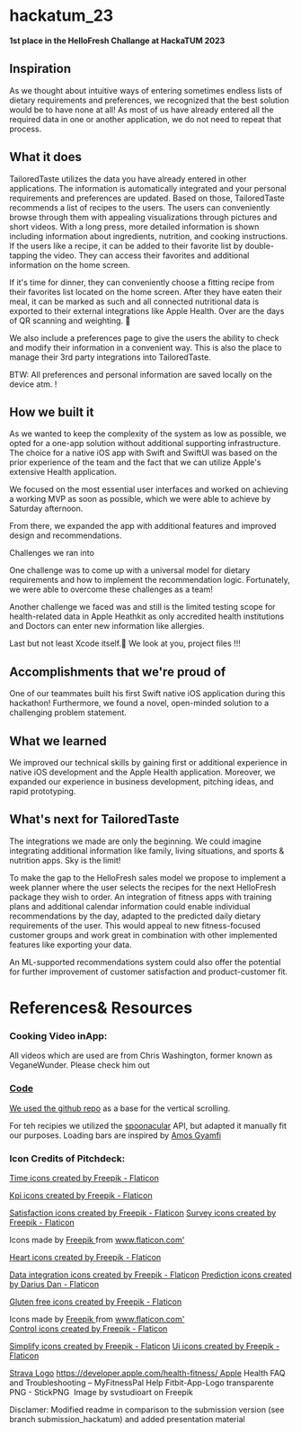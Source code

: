 # hackatum_23

**1st place in the HelloFresh Challange at HackaTUM 2023**

## Inspiration

As we thought about intuitive ways of entering sometimes endless lists of dietary requirements and preferences, we recognized that the best solution would be to have none at all! As most of us have already entered all the required data in one or another application, we do not need to repeat that process.

## What it does

TailoredTaste utilizes the data you have already entered in other applications. The information is automatically integrated and your personal requirements and preferences are updated. Based on those, TailoredTaste recommends a list of recipes to the users. The users can conveniently browse through them with appealing visualizations through pictures and short videos. With a long press, more detailed information is shown including information about ingredients, nutrition, and cooking instructions. If the users like a recipe, it can be added to their favorite list by double-tapping the video. They can access their favorites and additional information on the home screen.

If it's time for dinner, they can conveniently choose a fitting recipe from their favorites list located on the home screen. After they have eaten their meal, it can be marked as such and all connected nutritional data is exported to their external integrations like Apple Health. Over are the days of QR scanning and weighting. 🥳

We also include a preferences page to give the users the ability to check and modify their information in a convenient way. This is also the place to manage their 3rd party integrations into TailoredTaste.

BTW: All preferences and personal information are saved locally on the device atm. !

## How we built it

As we wanted to keep the complexity of the system as low as possible, we opted for a one-app solution without additional supporting infrastructure. The choice for a native iOS app with Swift and SwiftUI was based on the prior experience of the team and the fact that we can utilize Apple's extensive Health application.

We focused on the most essential user interfaces and worked on achieving a working MVP as soon as possible, which we were able to achieve by Saturday afternoon.

From there, we expanded the app with additional features and improved design and recommendations.

Challenges we ran into

One challenge was to come up with a universal model for dietary requirements and how to implement the recommendation logic. Fortunately, we were able to overcome these challenges as a team!

Another challenge we faced was and still is the limited testing scope for health-related data in Apple Heathkit as only accredited health institutions and Doctors can enter new information like allergies.

Last but not least Xcode itself.🥲 We look at you, project files !!!

## Accomplishments that we're proud of

One of our teammates built his first Swift native iOS application during this hackathon! Furthermore, we found a novel, open-minded solution to a challenging problem statement.

## What we learned

We improved our technical skills by gaining first or additional experience in native iOS development and the Apple Health application. Moreover, we expanded our experience in business development, pitching ideas, and rapid prototyping.

## What's next for TailoredTaste

The integrations we made are only the beginning. We could imagine integrating additional information like family, living situations, and sports & nutrition apps. Sky is the limit!

To make the gap to the HelloFresh sales model we propose to implement a week planner where the user selects the recipes for the next HelloFresh package they wish to order. An integration of fitness apps with training plans and additional calendar information could enable individual recommendations by the day, adapted to the predicted daily dietary requirements of the user. This would appeal to new fitness-focused customer groups and work great in combination with other implemented features like exporting your data.

An ML-supported recommendations system could also offer the potential for further improvement of customer satisfaction and product-customer fit.


# References& Resources

### Cooking Video inApp:
All videos which are used are from Chris Washington, former known as VeganeWunder. Please check him out <a href="[https://www.flaticon.com/free-icons/time](https://youtube.com/@VeganeWunder?si=bQrKGsr9NDuHEzD3)" title="Youtube - Chris Washington">

### Code
We used the [github repo](https://github.com/GireshD/TiktokSwiftUI) as a base for the vertical scrolling. 

For teh recipies we utilized the [spoonacular](https://spoonacular.com) API, but adapted it manually fit our purposes. 
Loading bars are inspired by [Amos Gyamfi](https://cindori.com/developer/swiftui-animation-loading)


### Icon Credits of Pitchdeck: 
<a href="https://www.flaticon.com/free-icons/time" title="time icons">Time icons created by Freepik - Flaticon</a>

<a href="https://www.flaticon.com/free-icons/kpi" title="kpi icons">Kpi icons created by Freepik - Flaticon</a>

<a href="https://www.flaticon.com/free-icons/satisfaction" title="satisfaction icons">Satisfaction icons created by Freepik - Flaticon</a>
<a href="https://www.flaticon.com/free-icons/survey" title="survey icons">Survey icons created by Freepik - Flaticon</a>


<div> Icons made by <a href="https://www.freepik.com" title="Freepik"> Freepik </a> from <a href="https://www.flaticon.com/" title="Flaticon">www.flaticon.com'</a></div>


<a href="https://www.flaticon.com/free-icons/heart" title="heart icons">Heart icons created by Freepik - Flaticon</a>

<a href="https://www.flaticon.com/free-icons/data-integration" title="data integration icons">Data integration icons created by Freepik - Flaticon</a>
<a href="https://www.flaticon.com/free-icons/prediction" title="prediction icons">Prediction icons created by Darius Dan - Flaticon</a>

<a href="https://www.flaticon.com/free-icons/gluten-free" title="gluten free icons">Gluten free icons created by Freepik - Flaticon</a>
<div> Icons made by <a href="https://www.freepik.com" title="Freepik"> Freepik </a> from <a href="https://www.flaticon.com/" title="Flaticon">www.flaticon.com'</a></div>
<a href="https://www.flaticon.com/free-icons/control" title="control icons">Control icons created by Freepik - Flaticon</a>


<a href="https://www.flaticon.com/free-icons/simplify" title="simplify icons">Simplify icons created by Freepik - Flaticon</a>
<a href="https://www.flaticon.com/free-icons/ui" title="ui icons">Ui icons created by Freepik - Flaticon</a>

[Strava Logo](https://www.strava.com/mobile)
https://developer.apple.com/health-fitness/ Apple Health FAQ and Troubleshooting – MyFitnessPal Help
Fitbit-App-Logo transparente PNG - StickPNG  Image by svstudioart on Freepik

Disclamer: Modified readme in comparison to the submission version (see branch submission_hackatum) and added presentation material
